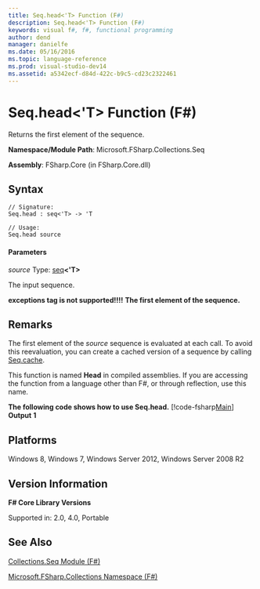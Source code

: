 ```yaml
---
title: Seq.head<'T> Function (F#)
description: Seq.head<'T> Function (F#)
keywords: visual f#, f#, functional programming
author: dend
manager: danielfe
ms.date: 05/16/2016
ms.topic: language-reference
ms.prod: visual-studio-dev14
ms.assetid: a5342ecf-d84d-422c-b9c5-cd23c2322461 
---
```


# Seq.head<'T> Function (F#)

Returns the first element of the sequence.

**Namespace/Module Path**: Microsoft.FSharp.Collections.Seq

**Assembly**: FSharp.Core (in FSharp.Core.dll)


## Syntax

```
// Signature:
Seq.head : seq<'T> -> 'T

// Usage:
Seq.head source
```

#### Parameters
*source*
Type: [seq](https://msdn.microsoft.com/library/2f0c87c6-8a0d-4d33-92a6-10d1d037ce75)**&lt;'T&gt;**


The input sequence.



**exceptions tag is not supported!!!!**
**The first element of the sequence.**
## Remarks
The first element of the *source* sequence is evaluated at each call. To avoid this reevaluation, you can create a cached version of a sequence by calling [Seq.cache](https://msdn.microsoft.com/library/d197f9cc-08bf-4986-9869-246e72ca73f0).

This function is named **Head** in compiled assemblies. If you are accessing the function from a language other than F#, or through reflection, use this name.

**The following code shows how to use Seq.head.**
[!code-fsharp[Main](snippets/fssequences/snippet41.fs)]
**Output**
**1**
## Platforms
Windows 8, Windows 7, Windows Server 2012, Windows Server 2008 R2


## Version Information
**F# Core Library Versions**

Supported in: 2.0, 4.0, Portable




## See Also
[Collections.Seq Module &#40;F&#35;&#41;](Collections.Seq-Module-%5BFSharp%5D.md)

[Microsoft.FSharp.Collections Namespace &#40;F&#35;&#41;](Microsoft.FSharp.Collections-Namespace-%5BFSharp%5D.md)


